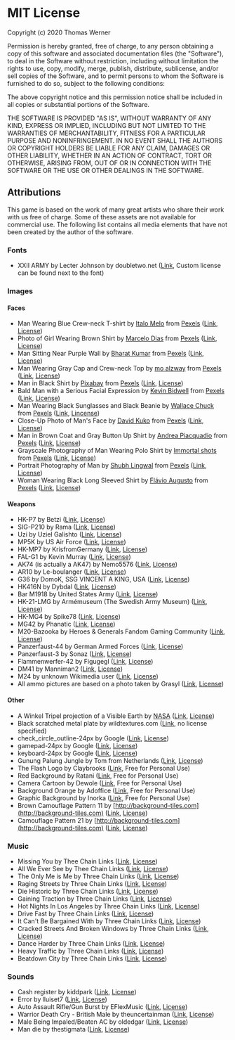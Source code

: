 # MIT License

Copyright (c) 2020 Thomas Werner

Permission is hereby granted, free of charge, to any person obtaining a copy of this software and associated documentation files (the "Software"), to deal in the Software without restriction, including without limitation the rights to use, copy, modify, merge, publish, distribute, sublicense, and/or sell copies of the Software, and to permit persons to whom the Software is furnished to do so, subject to the following conditions:

The above copyright notice and this permission notice shall be included in all copies or substantial portions of the Software.

THE SOFTWARE IS PROVIDED "AS IS", WITHOUT WARRANTY OF ANY KIND, EXPRESS OR IMPLIED, INCLUDING BUT NOT LIMITED TO THE WARRANTIES OF MERCHANTABILITY, FITNESS FOR A PARTICULAR PURPOSE AND NONINFRINGEMENT. IN NO EVENT SHALL THE AUTHORS OR COPYRIGHT HOLDERS BE LIABLE FOR ANY CLAIM, DAMAGES OR OTHER LIABILITY, WHETHER IN AN ACTION OF CONTRACT, TORT OR OTHERWISE, ARISING FROM, OUT OF OR IN CONNECTION WITH THE SOFTWARE OR THE USE OR OTHER DEALINGS IN THE SOFTWARE.

## Attributions

This game is based on the work of many great artists who share their work with us free of charge. Some of these assets are not available for commercial use. The following list contains all media elements that have not been created by the author of the software.

### Fonts

*   XXII ARMY by Lecter Johnson by doubletwo.net ([Link](https://fontsbytes.com/x/xxii-army/), Custom license can be found next to the font)

### Images

#### Faces

*   Man Wearing Blue Crew-neck T-shirt by [Italo Melo](https://www.pexels.com/@italo-melo-881954?utm_content=attributionCopyText&utm_medium=referral&utm_source=pexels) from [Pexels](https://www.pexels.com/photo/man-wearing-blue-crew-neck-t-shirt-2379005/?utm_content=attributionCopyText&utm_medium=referral&utm_source=pexels) ([Link](https://www.pexels.com/photo/man-wearing-blue-crew-neck-t-shirt-2379005/), [License](https://www.pexels.com/photo-license/))
*   Photo of Girl Wearing Brown Shirt by [Marcelo Dias](https://www.pexels.com/@marcelodias?utm_content=attributionCopyText&utm_medium=referral&utm_source=pexels) from [Pexels](https://www.pexels.com/photo/man-wearing-blue-crew-neck-t-shirt-2379005/?utm_content=attributionCopyText&utm_medium=referral&utm_source=pexels) ([Link](https://www.pexels.com/photo/photo-of-girl-wearing-brown-shirt-2104252/), [License](https://www.pexels.com/photo-license/))
*   Man Sitting Near Purple Wall by [Bharat Kumar](https://www.pexels.com/@bharatkuiper?utm_content=attributionCopyText&utm_medium=referral&utm_source=pexels) from [Pexels](https://www.pexels.com/photo/man-wearing-blue-crew-neck-t-shirt-2379005/?utm_content=attributionCopyText&utm_medium=referral&utm_source=pexels) ([Link](https://www.pexels.com/photo/man-sitting-near-purple-wall-2232981/), [License](https://www.pexels.com/photo-license/))
*   Man Wearing Gray Cap and Crew-neck Top by [mo alzway](https://www.pexels.com/@zway?utm_content=attributionCopyText&utm_medium=referral&utm_source=pexels) from [Pexels](https://www.pexels.com/photo/man-wearing-blue-crew-neck-t-shirt-2379005/?utm_content=attributionCopyText&utm_medium=referral&utm_source=pexels) ([Link](https://www.pexels.com/photo/angry-beard-blur-close-up-542282/), [License](https://www.pexels.com/photo-license/))
*   Man in Black Shirt by [Pixabay](https://www.pexels.com/@pixabay) from [Pexels](https://www.pexels.com/photo/man-wearing-blue-crew-neck-t-shirt-2379005/?utm_content=attributionCopyText&utm_medium=referral&utm_source=pexels) ([Link](https://www.pexels.com/photo/man-in-black-shirt-35065/), [License](https://www.pexels.com/creative-commons-images/))
*   Bald Man with a Serious Facial Expression by [Kevin Bidwell](https://www.pexels.com/@kevinbidwell?utm_content=attributionCopyText&utm_medium=referral&utm_source=pexels) from [Pexels](https://www.pexels.com/photo/man-wearing-blue-crew-neck-t-shirt-2379005/?utm_content=attributionCopyText&utm_medium=referral&utm_source=pexels) ([Link](https://www.pexels.com/photo/bald-man-with-a-serious-facial-expression-2380794/), [License](https://www.pexels.com/photo-license/))
*   Man Wearing Black Sunglasses and Black Beanie by [Wallace Chuck](https://www.pexels.com/@chuck?utm_content=attributionCopyText&utm_medium=referral&utm_source=pexels) from [Pexels](https://www.pexels.com/photo/man-wearing-blue-crew-neck-t-shirt-2379005/?utm_content=attributionCopyText&utm_medium=referral&utm_source=pexels) ([Link](https://www.pexels.com/photo/man-wearing-black-sunglasses-and-black-beanie-3984958/), [Lincense](https://www.pexels.com/photo-license/))
*   Close-Up Photo of Man's Face by [David Kuko](https://www.pexels.com/@david-kuko-965630?utm_content=attributionCopyText&utm_medium=referral&utm_source=pexels) from [Pexels](https://www.pexels.com/photo/man-wearing-blue-crew-neck-t-shirt-2379005/?utm_content=attributionCopyText&utm_medium=referral&utm_source=pexels) ([Link](https://www.pexels.com/photo/close-up-photo-of-man-s-face-2743754/), [License](https://www.pexels.com/photo-license/))
*   Man in Brown Coat and Gray Button Up Shirt by [Andrea Piacquadio](https://www.pexels.com/@olly?utm_content=attributionCopyText&utm_medium=referral&utm_source=pexels) from [Pexels](https://www.pexels.com/photo/man-wearing-blue-crew-neck-t-shirt-2379005/?utm_content=attributionCopyText&utm_medium=referral&utm_source=pexels) ([Link](https://www.pexels.com/photo/man-in-brown-coat-and-gray-button-up-shirt-3785074/), [License](https://www.pexels.com/photo-license/))
*   Grayscale Photography of Man Wearing Polo Shirt by [Immortal shots](https://www.pexels.com/@deathless?utm_content=attributionCopyText&utm_medium=referral&utm_source=pexels) from [Pexels](https://www.pexels.com/photo/man-wearing-blue-crew-neck-t-shirt-2379005/?utm_content=attributionCopyText&utm_medium=referral&utm_source=pexels) ([Link](https://www.pexels.com/photo/adult-aged-black-and-white-close-up-1146603/), [License](https://www.pexels.com/photo-license/))
*   Portrait Photography of Man by [Shubh Lingwal](https://www.pexels.com/@mrweird0?utm_content=attributionCopyText&utm_medium=referral&utm_source=pexels) from [Pexels](https://www.pexels.com/photo/man-wearing-blue-crew-neck-t-shirt-2379005/?utm_content=attributionCopyText&utm_medium=referral&utm_source=pexels) ([Link](https://www.pexels.com/photo/adult-aged-beard-elder-1154059/), [License](https://www.pexels.com/photo-license/))
*   Woman Wearing Black Long Sleeved Shirt by [Flávio Augusto](https://www.pexels.com/@flavio-augusto-918711?utm_content=attributionCopyText&utm_medium=referral&utm_source=pexels) from [Pexels](https://www.pexels.com/photo/man-wearing-blue-crew-neck-t-shirt-2379005/?utm_content=attributionCopyText&utm_medium=referral&utm_source=pexels) ([Link](https://www.pexels.com/photo/woman-wearing-black-long-sleeved-shirt-1832959/), [License](https://www.pexels.com/photo-license/))

#### Weapons

*   HK-P7 by Betzi ([Link](https://commons.wikimedia.org/wiki/File:HK-P7.jpg), [License](https://creativecommons.org/licenses/by-sa/3.0/deed.en))
*   SIG-P210 by Rama ([Link](https://commons.wikimedia.org/wiki/File:SIG_P210_IMG_6829-30_P2_noBG.png), [License](https://creativecommons.org/licenses/by-sa/2.0/fr/deed.de))
*   Uzi by Uziel Galishto ([Link](https://commons.wikimedia.org/wiki/File:Uzi_of_the_israeli_armed_forces_noBG.png), [License](https://creativecommons.org/licenses/by-sa/3.0/deed.de))
*   MP5K by US Air Force ([Link](https://commons.wikimedia.org/wiki/File:MP5K_Submachine_Gun_(7414624602)_noBG.png), [License](https://creativecommons.org/licenses/by-sa/4.0/deed.de))
*   HK-MP7 by KrisfromGermany ([Link](https://commons.wikimedia.org/wiki/File:HK_MP7_Bundeswehr_noBG.png), [License](https://creativecommons.org/licenses/by-sa/4.0/deed.de))
*   FAL-G1 by Kevin Murray ([Link](https://commons.wikimedia.org/wiki/File:German_FAL-G1_noBG.png), [License](https://creativecommons.org/licenses/by-sa/3.0/deed.de))
*   AK74 (is actually a AK47) by Nemo5576 ([Link](https://commons.wikimedia.org/wiki/File:AK-47_type_II_noBG.png), [License](https://creativecommons.org/licenses/by-sa/4.0/deed.en))
*   AR10 by Le-boulanger ([Link](https://commons.wikimedia.org/wiki/File:AR10_Armalite_vue_d%27ensemble_noBG.jpg), [License](https://creativecommons.org/licenses/by-sa/4.0/deed.de))
*   G36 by DomoK, SSG VINCENT A KING, USA ([Link](https://commons.wikimedia.org/wiki/File:Gewehr_G36_noBG.png), [License](https://creativecommons.org/licenses/by-sa/4.0/deed.de))
*   HK416N by Dybdal ([Link](https://commons.wikimedia.org/wiki/File:HK416N.png), [License](https://creativecommons.org/licenses/by-sa/2.0/deed.de))
*   Bar M1918 by United States Army ([Link](https://commons.wikimedia.org/wiki/File:Army_Heritage_Museum_B.A.R..png), [License](https://en.wikipedia.org/wiki/public_domain))
*   HK-21-LMG by Armémuseum (The Swedish Army Museum) ([Link](https://commons.wikimedia.org/wiki/File:HK_21_LMG_Left_and_Right_noBG.png), [License](https://creativecommons.org/licenses/by-sa/4.0/deed.de))
*   HK-MG4 by Spike78 ([Link](https://commons.wikimedia.org/wiki/File:HK_MG4_01_noBG.png), [License](https://creativecommons.org/licenses/by-sa/4.0/deed.de))
*   MG42 by Phanatic ([Link](https://commons.wikimedia.org/wiki/File:MG42_1_noBG.jpg), [License](https://creativecommons.org/licenses/by-sa/4.0/deed.de))
*   M20-Bazooka by Heroes & Generals Fandom Gaming Community ([Link](https://heroesandgenerals.gamepedia.com/Bazooka_M9A1), [License](https://creativecommons.org/licenses/by-nc-sa/3.0/))
*   Panzerfaust-44 by German Armed Forces ([Link](https://commons.wikimedia.org/wiki/File:Leichte_Panzerfaust_44_noBG.png), [License](https://creativecommons.org/licenses/by-sa/4.0/deed.de))
*   Panzerfaust-3 by Sonaz ([Link](https://commons.wikimedia.org/wiki/File:Panzerfaust3_noBG.png), [License](https://creativecommons.org/licenses/by-sa/3.0/deed.de))
*   Flammenwerfer-42 by Figugegl ([Link](https://commons.wikimedia.org/wiki/File:Flammenwerfer_42_55_W%2BF.jpg), [License](https://creativecommons.org/licenses/by-sa/4.0/deed.en))
*   DM41 by Manniman2 ([Link](https://commons.wikimedia.org/wiki/File:DM41_4_noBG.png), [License](https://creativecommons.org/licenses/by-sa/4.0/deed.de))
*   M24 by unknown Wikimedia user ([Link](https://commons.wikimedia.org/wiki/File:M24_1_noBG.png), [License](https://creativecommons.org/licenses/by-sa/4.0/deed.de))
*   All ammo pictures are based on a photo taken by Grasyl ([Link](https://commons.wikimedia.org/wiki/File:Big_caliber_cartridge_comparison_v3_-_.22lr,_9x18mm,_9x19mm,_7.62x25mm,_.40_S%26W,_10mm_Auto,_.45_ACP,_.454_Casull,_.30_Carbine,_4.6mm_HK,_5.56x45mm_NATO,_5.45x39mm,_7.62x39mm,_7.62x51mm,_7.62x45mmR,_.303,_7.92x57mm,_.30-06.jpg), [License](https://creativecommons.org/licenses/by-sa/4.0/deed.de))

#### Other

*   A Winkel Tripel projection of a Visible Earth by [NASA](https://www.nasa.gov/) ([Link](https://commons.wikimedia.org/wiki/File:Winkel-tripel-projection.jpg), [License](https://en.wikipedia.org/wiki/public_domain))
*   Black scratched metal plate by wildtextures.com ([Link](https://www.wildtextures.com/free-textures/black-scratched-metal-plate/), no license specified)
*   check_circle_outline-24px by Google ([Link](https://material.io/resources/icons/?icon=check_circle_outline&style=baseline), [License](https://www.apache.org/licenses/LICENSE-2.0.html))
*   gamepad-24px by Google ([Link](https://material.io/resources/icons/?icon=gamepad&style=baseline), [License](https://www.apache.org/licenses/LICENSE-2.0.html))
*   keyboard-24px by Google ([Link](https://material.io/resources/icons/?icon=keyboard&style=baseline), [License](https://www.apache.org/licenses/LICENSE-2.0.html))
*   Gunung Palung Jungle by Tom from Netherlands ([Link](https://en.wikipedia.org/wiki/File:Gunung_Palung_Jungle.jpg), [License](https://creativecommons.org/licenses/by-sa/2.0/deed.en))
*   The Flash Logo by Claybrooks ([Link](https://www.cleanpng.com/png-muzzle-flash-desktop-wallpaper-portable-network-gr-7014651/), Free for Personal Use)
*   Red Background by Ratani ([Link](https://www.cleanpng.com/png-encapsulated-postscript-2080422/), Free for Personal Use)
*   Camera Cartoon by Dewole ([Link](https://www.cleanpng.com/png-muzzle-flash-clip-art-the-flash-2406834/), Free for Personal Use)
*   Background Orange by Adoffice ([Link](https://www.cleanpng.com/png-muzzle-flash-gunshot-clip-art-arvores-3379867/), Free for Personal Use)
*   Graphic Background by Inorka ([Link](https://www.cleanpng.com/png-muzzle-flash-clip-art-4336582/), Free for Personal Use)
*   Brown Camouflage Pattern 11 by [http://background-tiles.com](http://background-tiles.com) ([Link](https://background-tiles.com/overview/yellow/1011.php), [License](https://background-tiles.com/terms.pdf))
*   Camouflage Pattern 21 by [http://background-tiles.com](http://background-tiles.com) ([Link](https://background-tiles.com/overview/mixed-colors/1021.php), [License](https://background-tiles.com/terms.pdf))

### Music

*   Missing You by Thee Chain Links ([Link](https://soundcloud.com/beardmont/missing-you), [License](http://creativecommons.org/licenses/by/3.0/))
*   All We Ever See by Thee Chain Links ([Link](https://soundcloud.com/beardmont/all-we-ever-see-of-stars), [License](http://creativecommons.org/licenses/by/3.0/))
*   The Only Me is Me by Three Chain Links ([Link](https://soundcloud.com/beardmont/the-only-me-is-me), [License](http://creativecommons.org/licenses/by/3.0/))
*   Raging Streets by Three Chain Links ([Link](https://soundcloud.com/beardmont/raging-streets), [License](http://creativecommons.org/licenses/by/3.0/))
*   Die Historic by Three Chain Links ([Link](https://soundcloud.com/beardmont/die-historic), [License](http://creativecommons.org/licenses/by/3.0/))
*   Gaining Traction by Three Chain Links ([Link](https://soundcloud.com/beardmont/gaining-traction), [License](http://creativecommons.org/licenses/by/3.0/))
*   Hot Nights In Los Angeles by Three Chain Links ([Link](https://soundcloud.com/beardmont/hot-nights-in-los-angeles), [License](http://creativecommons.org/licenses/by/3.0/))
*   Drive Fast by Three Chain Links ([Link](https://soundcloud.com/beardmont/three-chain-links-the-5), [License](http://creativecommons.org/licenses/by-sa/3.0/))
*   It Can't Be Bargained With by Three Chain Links ([Link](https://soundcloud.com/beardmont/three-chain-links-the-2), [License](http://creativecommons.org/licenses/by-sa/3.0/))
*   Cracked Streets And Broken Windows by Three Chain Links ([Link](https://soundcloud.com/beardmont/three-chain-links-the-1), [License](http://creativecommons.org/licenses/by-sa/3.0/))
*   Dance Harder by Three Chain Links ([Link](https://soundcloud.com/beardmont/three-chain-links-the), [License](http://creativecommons.org/licenses/by-sa/3.0/))
*   Heavy Traffic by Three Chain Links ([Link](https://soundcloud.com/beardmont/three-chain-links-the-happiest), [License](http://creativecommons.org/licenses/by-sa/3.0/))
*   Beatdown City by Three Chain Links ([Link](https://soundcloud.com/beardmont/beatdown-city), [License](http://creativecommons.org/licenses/by/3.0/))

### Sounds

*   Cash register by kiddpark ([Link](https://freesound.org/people/kiddpark/sounds/201159/), [License](http://creativecommons.org/licenses/by/3.0/))
*   Error by lluiset7 ([Link](https://freesound.org/people/lluiset7/sounds/141334/), [License](http://creativecommons.org/publicdomain/zero/1.0/))
*   Auto Assault Rifle/Gun Burst by EFlexMusic ([Link](https://freesound.org/people/EFlexMusic/sounds/393671/), [License](http://creativecommons.org/licenses/by-nc/3.0/))
*   Warrior Death Cry - British Male by theuncertainman ([Link](https://freesound.org/people/theuncertainman/sounds/417539/), [License](http://creativecommons.org/licenses/by/3.0/))
*   Male Being Impaled/Beaten AC by oldedgar ([Link](https://freesound.org/people/oldedgar/sounds/131710/), [License](http://creativecommons.org/publicdomain/zero/1.0/))
*   Man die by thestigmata ([Link](https://freesound.org/people/thestigmata/sounds/202037/), [License](http://creativecommons.org/licenses/by-nc/3.0/))
